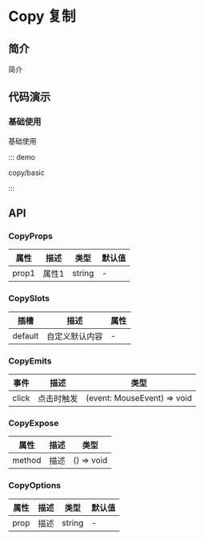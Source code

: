 # Copy 复制

## 简介

简介

## 代码演示

### 基础使用

基础使用

::: demo

copy/basic

:::

## API

### CopyProps

| 属性  | 描述  | 类型   | 默认值 |
| ----- | ----- | ------ | ------ |
| prop1 | 属性1 | string | -      |

### CopySlots

| 插槽    | 描述           | 属性 |
| ------- | -------------- | ---- |
| default | 自定义默认内容 | -    |

### CopyEmits

| 事件  | 描述       | 类型                        |
| ----- | ---------- | --------------------------- |
| click | 点击时触发 | (event: MouseEvent) => void |

### CopyExpose

| 属性   | 描述 | 类型       |
| ------ | ---- | ---------- |
| method | 描述 | () => void |

### CopyOptions

| 属性 | 描述 | 类型   | 默认值 |
| ---- | ---- | ------ | ------ |
| prop | 描述 | string | -      |
